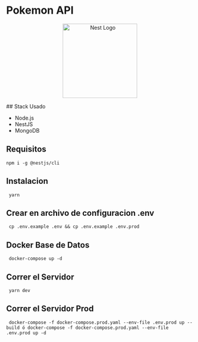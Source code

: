 # Pokemon API

<p align="center">
  <a href="http://nestjs.com/" target="blank"><img src="https://nestjs.com/img/logo-small.svg" width="200" alt="Nest Logo" /></a>
</p>
## Stack Usado

- Node.js
- NestJS
- MongoDB

## Requisitos

```
npm i -g @nestjs/cli
```

## Instalacion

```
 yarn
```

## Crear en archivo de configuracion **.env**

```
 cp .env.example .env && cp .env.example .env.prod
```

## Docker Base de Datos

```
 docker-compose up -d
```

## Correr el Servidor

```
 yarn dev
```

## Correr el Servidor Prod

```
 docker-compose -f docker-compose.prod.yaml --env-file .env.prod up --build ó docker-compose -f docker-compose.prod.yaml --env-file .env.prod up -d
```
